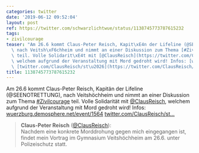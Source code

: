 ```yaml
---
categories: twitter
date: '2019-06-12 09:52:04'
layout: post
ref: https://twitter.com/schwarzlichtwue/status/1138745773787615232
tags:
- zivilcourage
teaser: "Am 26.6 kommt Claus-Peter Reisch, Kapit\xE4n der Lifeline (@SEENOTRETTUNG),\
  \ nach Veitsh\xF6chheim und nimmt an einer Diskussion zum Thema [#Zivilcourage](/t/zivilcourage)\
  \ teil. Volle Solidarit\xE4t mit [@ClausReisch](https://twitter.com/ClausReisch),\
  \ welchem aufgrund der Veranstaltung mit Mord gedroht wird! Infos: [wuerzburg.demosphere.net/event/1564](https://wuerzburg.demosphere.net/event/1564)\
  \ [twitter.com/ClausReisch/st\u2026](https://twitter.com/ClausReisch/status/1137469399877738496)"
title: 1138745773787615232
---
```

Am 26.6 kommt Claus-Peter Reisch, Kapitän der Lifeline (@SEENOTRETTUNG), nach Veitshöchheim und nimmt an einer Diskussion zum Thema [#Zivilcourage](/t/zivilcourage) teil. Volle Solidarität mit [@ClausReisch](https://twitter.com/ClausReisch), welchem aufgrund der Veranstaltung mit Mord gedroht wird! Infos: [wuerzburg.demosphere.net/event/1564](https://wuerzburg.demosphere.net/event/1564) [twitter.com/ClausReisch/st…](https://twitter.com/ClausReisch/status/1137469399877738496)
> <b>Claus-Peter Reisch</b> ([@ClausReisch](https://twitter.com/ClausReisch)):  
>Nachdem eine konkrete Morddrohung gegen mich eingegangen ist, findet mein Vortrag im Gymnasium Veitshöchheim am 26.6. unter Polizeischutz statt.  

